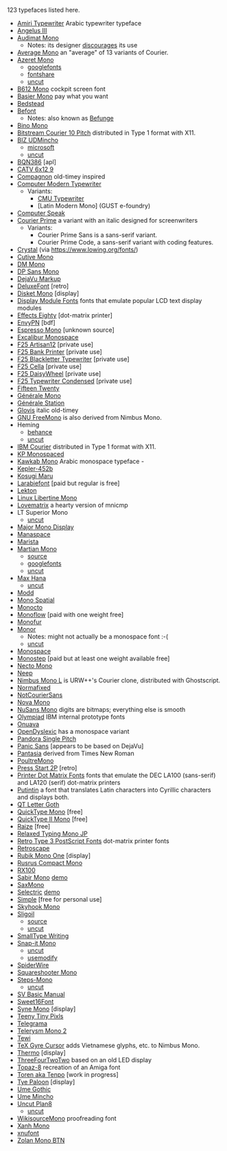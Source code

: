 123 typefaces listed here.

-   [Amiri Typewriter](https://github.com/aliftype/amiri-typewriter)
    Arabic typewriter typeface
-   [Angelus III](https://www.myfonts.com/collections/angelus-iii-font-scriptorium)
-   [Audimat Mono](https://www.fontsquirrel.com/fonts/audimat-mono)
    -   Notes:
        its designer [discourages](https://www.smeltery.net/en/fonts/dead) its use
-   [Average Mono](https://fontlibrary.org/en/font/average-mono)
    an "average" of 13 variants of Courier.
-   [Azeret Mono](https://displaay.net/typeface/azeret/azeret-mono/)
    -   [googlefonts](https://fonts.google.com/specimen/Azeret+Mono)
    -   [fontshare](https://www.fontshare.com/fonts/azeret-mono)
    -   [uncut](https://uncut.wtf/monospace/azeret-mono/)
-   [B612 Mono](https://b612-font.com/)
    cockpit screen font
-   [Basier Mono](https://www.atipofoundry.com/fonts/basier-mono)
    pay what you want
-   [Bedstead](https://bjh21.me.uk/bedstead/)
-   [Befont](https://codeberg.org/Wezl/fonts#befont-https-ermineii-github-io-befont-html)
    -   Notes:
        also known as [Befunge](https://ermineii.github.io/befont.html)
-   [Bino Mono](https://www.fontyukle.net/font/Bino-Mono)
-   [Bitstream Courier 10 Pitch](https://gitlab.freedesktop.org/xorg/font/bitstream-type1)
    distributed in Type 1 format with X11.
-   [BIZ UDMincho](https://fonts.google.com/specimen/BIZ+UDMincho)
    -   [microsoft](https://learn.microsoft.com/en-us/typography/font-list/biz-udmincho-medium)
    -   [uncut](https://uncut.wtf/monospace/biz-udmincho/)
-   [BQN386](https://dzaima.github.io/BQN386/)
    [apl]
-   [CATV 6x12 9](https://fontlibrary.org/en/font/catv-6x12-9)
-   [Compagnon](https://velvetyne.fr/fonts/compagnon/)
    old-timey inspired
-   [Computer Modern Typewriter](https://en.wikipedia.org/wiki/Computer_Modern)
    -   Variants:
        -   [CMU Typewriter](https://fontlibrary.org/en/font/cmu-typewriter)
        -   [Latin Modern Mono] (GUST e-foundry)
-   [Computer Speak](https://fontlibrary.org/en/font/computer-speak)
-   [Courier Prime](https://quoteunquoteapps.com/courierprime/)
    a variant with an italic designed for screenwriters
    -   Variants:
        -   Courier Prime Sans is a sans-serif variant.
        -   Courier Prime Code, a sans-serif variant with coding features.
-   [Crystal](http://www.povray.org/povlegal.html)
    (via <https://www.lowing.org/fonts/>)
-   [Cutive Mono](https://fonts.google.com/specimen/Cutive+Mono)
-   [DM Mono](https://github.com/googlefonts/dm-mono)
-   [DP Sans Mono](https://www.pgdp.net/wiki/DP_Sans_Mono)
-   [DejaVu Markup](https://fontlibrary.org/en/font/dejavu-markup)
-   [DeluxeFont](https://zone38.net/font/#deluxefont)
    [retro]
-   [Disket Mono](https://rostype.com/disket/)
    [display]
-   [Display Module Fonts](https://github.com/dse/display-module-fonts)
    fonts that emulate popular LCD text display modules
-   [Effects Eighty](https://fontlibrary.org/th/font/effects-eighty)
    [dot-matrix printer]
-   [EnvyPN](https://github.com/hicolour/envypn-font)
    [bdf]
-   [Espresso Mono](https://github.com/jmazzi/dotfiles/tree/master/.fonts)
    [unknown source]
-   [Excalibur Monospace](https://fonts2u.com/excalibur-monospace.font)
-   [F25 Artisan12](http://f25.cc/index.php?F25_Fonts:Monospaced:F25_Artisan12)
    [private use]
-   [F25 Bank Printer](http://f25.cc/index.php?F25_Fonts:Monospaced:F25_Bank_Printer)
    [private use]
-   [F25 Blackletter Typewriter](http://f25.cc/index.php?F25_Fonts:Monospaced:F25_Blackletter_Typewriter)
    [private use]
-   [F25 Cella](http://f25.cc/index.php?F25_Fonts:Monospaced:F25_Cella)
    [private use]
-   [F25 DaisyWheel](http://f25.cc/index.php?F25_Fonts:Monospaced:F25_DaisyWheel)
    [private use]
-   [F25 Typewriter Condensed](http://f25.cc/index.php?F25_Fonts:Monospaced:F25_Typewriter_Condensed)
    [private use]
-   [Fifteen Twenty](https://github.com/scruss/FifteenTwenty)
-   [Générale Mono](https://fontlibrary.org/en/font/generalemono)
-   [Générale Station](https://www.tunera.xyz/fonts/generale-station/)
-   [Glovis](https://fontsempire.com/font/glovis-download/)
    italic old-timey
-   [GNU FreeMono](https://www.gnu.org/software/freefont/)
    is also derived from Nimbus Mono.
-   Heming
    -   [behance](https://www.behance.net/gallery/142001915/Heming-Free-Variable-Font?locale=en_US)
    -   [uncut](https://uncut.wtf/monospace/heming/)
-   [IBM Courier](https://gitlab.freedesktop.org/xorg/font/ibm-type1)
    distributed in Type 1 format with X11.
-   [KP Monospaced](https://tug.org/FontCatalogue/kpmonospaced/)
-   [Kawkab Mono](https://makkuk.com/kawkab-mono/)
    Arabic monospace typeface -
-   [Kepler-452b](https://github.com/weirdoonthebus/Kepler-452b)
-   [Kosugi Maru](https://fonts.google.com/specimen/Kosugi+Maru)
-   [Larabiefont](https://typodermicfonts.com/larabiefont/)
    [paid but regular is free]
-   [Lekton](https://fonts.google.com/specimen/Lekton)
-   [Linux Libertine Mono](https://sourceforge.net/projects/linuxlibertine/)
-   [Lovematrix](https://fontlibrary.org/en/font/dejavu-markup)
    a hearty version of mnicmp
-   LT Superior Mono
    -   [uncut](https://uncut.wtf/monospace/lt-superior-mono/)
-   [Major Mono Display](https://www.emreparlak.com/major/)
-   [Manaspace](https://www.zone38.net/font/)
-   [Marista](https://calculatedimages.blogspot.com/2013/07/marista-my-second-professional-font.html)
-   [Martian Mono](https://evilmartians.com/products/martian-mono)
    -   [source](https://github.com/evilmartians/mono)
    -   [googlefonts](https://fonts.google.com/specimen/Martian+Mono)
    -   [uncut](https://uncut.wtf/monospace/martian-mono/)
-   [Max Hana](https://github.com/max32002/max-hana)
    -   [uncut](https://uncut.wtf/monospace/max-hana/)
-   [Modd](http://nikolas.us.to/jmkfonts/)
-   [Mono Spatial](https://www.dafont.com/mono-spatial.font)
-   [Monocto](https://www.myfonts.com/collections/monocto-font-lafonts)
-   [Monoflow](https://finaltype.de/en/projects/monoflow)
    [paid with one weight free]
-   [Monofur](https://www.dafont.com/monofur.font)
-   [Monor](https://cedricrossignolbrunet.com/monor/)
    -   Notes:
        might not actually be a monospace font :-(
    -   [uncut](https://uncut.wtf/monospace/monor/)
-   [Monospace](https://www.fontspace.com/monospace-font-f13274)
-   [Monostep](https://www.myfonts.com/collections/monostep-font-yokkmokk?srsltid=AfmBOoqno5fgZH1DJ4LtsgSkZpVWq9gatAHeaurM7x4If7sG4OoDpGsl)
    [paid but at least one weight available free]
-   [Necto Mono](https://www.collletttivo.it/typefaces/necto-mono)
-   [Neep](http://nikolas.us.to/jmkfonts/)
-   [Nimbus Mono L](https://git.ghostscript.com/?p=urw-core35-fonts.git;a=tree)
    is URW++'s Courier clone, distributed with Ghostscript.
-   [Normafixed](https://www.dafont.com/normafixed.font)
-   [NotCourierSans](https://usemodify.com/fonts/notcouriersans/)
-   [Nova Mono](https://fonts.google.com/specimen/Nova+Mono)
-   [NuSans Mono](https://www.urbanfonts.com/fonts/Nu_Sans_Mono.font)
    digits are bitmaps; everything else is smooth
-   [Olympiad](https://int10h.org/blog/2016/03/olympiad-ibm-prototype-fonts-unearthed/)
    IBM internal prototype fonts
-   [Onuava](https://www.dafont.com/onuava.font)
-   [OpenDyslexic](https://opendyslexic.org/)
    has a monospace variant
-   [Pandora Single Pitch](https://www.tug.org/FontCatalogue/pandorasinglepitch/)
-   [Panic Sans](https://eng.fontke.com/family/904560/style/)
    [appears to be based on DejaVu]
-   [Pantasia](https://counter-forms.com/typefaces/pantasia)
    derived from Times New Roman
-   [PoultreMono](https://codeberg.org/Wezl/fonts#poultremono)
-   [Press Start 2P](https://fonts.google.com/specimen/Press+Start+2P)
    [retro]
-   [Printer Dot Matrix Fonts](https://github.com/dse/printer-dot-matrix-fonts)
    fonts that emulate the DEC LA100 (sans-serif) and LA120 (serif) dot-matrix printers
-   [Putintin](https://fontlibrary.org/en/font/putintin)
    a font that translates Latin characters into Cyrillic characters and displays both.
-   [QT Letter Goth](https://www.tug.org/FontCatalogue/qtlettergoth/)
-   [QuickType Mono](https://fontsgeek.com/fonts/QuickType-Mono-Regular)
    [free]
-   [QuickType II Mono](https://fontsgeek.com/fonts/QuickType-II-Mono-Regular)
    [free]
-   [Raize](https://www.softpedia.com/get/Others/Font-Utils/Raize-Font.shtml)
    [free]
-   [Relaxed Typing Mono JP](https://github.com/mshioda/relaxed-typing-mono-jp)
-   [Retro Type 3 PostScript Fonts](https://unifoundry.com/retro/index.html)
    dot-matrix printer fonts
-   [Retroscape](https://fontlibrary.org/en/font/retroscape)
-   [Rubik Mono One](https://fonts.google.com/specimen/Rubik+Mono+One)
    [display]
-   [Rusrus Compact Mono](https://fontlibrary.org/en/font/rursus-compact-mono)
-   [RX100](https://www.fontshare.com/fonts/rx-100)
-   [Sabir Mono](https://github.com/mateobrt/Sabir-Mono)
    [demo](https://localfonts.eu/freefonts/traditional-cyrillic-free-fonts/sabir-mono/)
-   [SaxMono](https://www.dafont.com/saxmono.font)
-   [Selectric](https://github.com/atelierBek/selectric)
    [demo](https://usemodify.com/fonts/selectric/)
-   [Simple](https://font.download/font/simple)
    [free for personal use]
-   [Skyhook Mono](https://www.fontsquirrel.com/fonts/skyhook-mono)
-   [Sligoil](https://velvetyne.fr/fonts/sligoil/)
    -   [source](https://gitlab.com/velvetyne/sligoil)
    -   [uncut](https://uncut.wtf/monospace/sligoil/)
-   [SmallType Writing](https://www.dafont.com/smalltypewriting-medium.font)
-   [Snap-it Mono](https://gitlab.com/Alune/snap-it-mono-font)
    -   [uncut](https://uncut.wtf/monospace/snapit-mono/)
    -   [usemodify](https://usemodify.com/fonts/snap-it/)
-   [SpiderWire](https://codeberg.org/Wezl/fonts#spiderwire-https-ermineii-github-io-spiderwire-html)
-   [Squareshooter Mono](https://fontsgeek.com/fonts/SquareShooter-Mono-Regular)
-   [Steps-Mono](https://velvetyne.fr/fonts/steps-mono/)
    -   [uncut](https://uncut.wtf/monospace/steps-mono/)
-   [SV Basic Manual](https://www.dafont.com/sv-basic-manual.font)
-   [Sweet16Font](https://github.com/kmar/Sweet16Font/tree/master)
-   [Syne Mono](https://fonts.google.com/specimen/Syne+Mono)
    [display]
-   [Teeny Tiny Pixls](https://www.fontspace.com/teeny-tiny-pixls-font-f30095)
-   [Telegrama](https://www.fontsquirrel.com/fonts/telegrama)
-   [Telerysm Mono 2](https://www.smeltery.net/en/fonts/telerysm-mono-2)
-   [Tewi](https://github.com/lucy/tewi-font)
-   [TeX Gyre Cursor](https://www.gust.org.pl/projects/e-foundry/tex-gyre/index_html)
    adds Vietnamese glyphs, etc. to Nimbus Mono.
-   [Thermo](https://lineto.com/typefaces/thermo)
    [display]
-   [ThreeFourTwoTwo](https://fontlibrary.org/en/font/threefourtwotwo)
    based on an old LED display
-   [Topaz-8](https://fonts2u.com/topaz-8.font)
    recreation of an Amiga font
-   [Toren aka Tenpo](https://github.com/eliheuer/tenpo)
    [work in progress]
-   [Tye Paloon](https://online-fonts.com/fonts/tye-paloon)
    [display]
-   [Ume Gothic](https://usemodify.com/fonts/ume-fonts/)
-   [Ume Mincho](https://usemodify.com/fonts/ume-fonts/)
-   [Uncut Plan8](https://github.com/kaspernordkvist/uncut_plan8)
    -   [uncut](https://uncut.wtf/monospace/uncut-plan8/)
-   [WikisourceMono](https://en.wikisource.org/wiki/Wikisource:WikisourceMono)
    proofreading font
-   [Xanh Mono](https://fonts.google.com/specimen/Xanh+Mono)
-   [xnufont](https://github.com/vladkorotnev/xnufont)
-   [Zolan Mono BTN](https://fontzone.net/font-details/zolan-mono-btn-bold)
